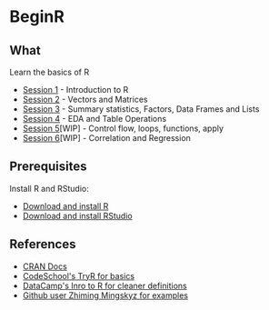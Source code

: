 # BeginR

## What
Learn the basics of R
- [Session 1](http://htmlpreview.github.io/?https://github.com/Ic3fr0g/BeginR/blob/master/Code/BeginR-1.html) - Introduction to R
- [Session 2](http://htmlpreview.github.io/?https://github.com/Ic3fr0g/BeginR/blob/master/Code/BeginR-2.html) - Vectors and Matrices
- [Session 3](http://htmlpreview.github.io/?https://github.com/Ic3fr0g/BeginR/blob/master/Code/BeginR-3.html) - Summary statistics, Factors, Data Frames and Lists
- [Session 4](http://htmlpreview.github.io/?https://github.com/Ic3fr0g/BeginR/blob/master/Code/BeginR-4.nb.html) - EDA and Table Operations
- [Session 5](http://htmlpreview.github.io/?https://github.com/Ic3fr0g/BeginR/blob/master/Code/BeginR-5.html)[WIP] - Control flow, loops, functions, apply
- [Session 6](http://htmlpreview.github.io/?https://github.com/Ic3fr0g/BeginR/blob/master/Code/BeginR-6.html)[WIP] - Correlation and Regression

## Prerequisites
Install R and RStudio:
- [Download and install R](https://ftp.iitm.ac.in/cran/)
- [Download and install RStudio](https://www.rstudio.com/products/rstudio/download/)

## References
- [CRAN Docs](https://cran.r-project.org/doc/manuals/r-release/R-intro.html)
- [CodeSchool's TryR for basics](http://tryr.codeschool.com/)
- [DataCamp's Inro to R for cleaner definitions](https://github.com/datacamp/courses-intro-to-r)
- [Github user Zhiming Mingskyz for examples](https://github.com/Mingskyz/learnR)
